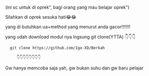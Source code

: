 (ini sc untuk di oprek", bagi orang yang mau belajar oprek")

Silahkan di oprek sesuka hati😂😂

yang di butuhkan ua+method yang menurut anda gacor!!!!!!!

yang udah download modul nya lngsung git clone(YTTA) 👇👇👇

      git clone https://github.com/Igo-XD/Berkah

         👇👇👇👇👇👇👇👇
    
Gw hanya memcoba saja yah, gw bukan suhu dan gw baru pelajar
